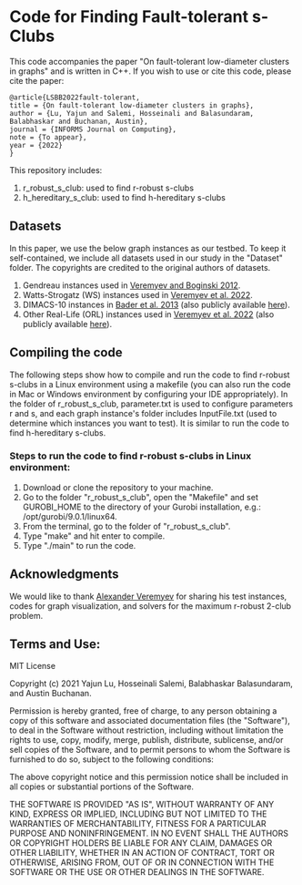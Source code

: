 # Code for Finding Fault-tolerant s-Clubs


This code accompanies the paper "On fault-tolerant low-diameter clusters in graphs" and is written in C++. If you wish to use or cite this code, please cite the paper: 

    @article{LSBB2022fault-tolerant, 
  	title = {On fault-tolerant low-diameter clusters in graphs}, 
  	author = {Lu, Yajun and Salemi, Hosseinali and Balasundaram, Balabhaskar and Buchanan, Austin}, 
	journal = {INFORMS Journal on Computing},
	note = {To appear},
  	year = {2022}
	}

This repository includes:
1. r_robust_s_club: used to find r-robust s-clubs
2. h_hereditary_s_club: used to find h-hereditary s-clubs

## Datasets

In this paper, we use the below graph instances as our testbed. To keep it self-contained, we include all datasets used in our study in the "Dataset" folder.  The copyrights are credited to the original authors of datasets.

1. Gendreau instances used in [Veremyev and Boginski 2012](https://www.sciencedirect.com/science/article/pii/S0377221711009477).
2. Watts-Strogatz (WS) instances used in [Veremyev et al. 2022](https://www.sciencedirect.com/science/article/pii/S0377221721004227).
3. DIMACS-10 instances in [Bader et al. 2013](http://www.ams.org/books/conm/588/) (also publicly available [here](https://www.cc.gatech.edu/dimacs10/archive/clustering.shtml)).
4. Other Real-Life (ORL) instances used in [Veremyev et al. 2022](https://www.sciencedirect.com/science/article/pii/S0377221721004227) (also publicly available [here](https://sites.pitt.edu/~droleg/files/2-clubs.html)).

## Compiling the code
The following steps show how to compile and run the code to find r-robust s-clubs in a Linux environment using a makefile (you can also run the code in Mac or Windows environment by configuring your IDE appropriately). In the folder of r_robust_s_club, parameter.txt is used to configure parameters r and s, and each graph instance's folder includes InputFile.txt (used to determine which instances you want to test). It is similar to run the code to find h-hereditary s-clubs.


### Steps to run the code to find r-robust s-clubs in Linux environment:
1. Download or clone the repository to your machine.
2. Go to the folder "r_robust_s_club", open the "Makefile" and set GUROBI_HOME to the directory of your Gurobi installation, e.g.: /opt/gurobi/9.0.1/linux64.
3. From the terminal, go to the folder of "r_robust_s_club".
4. Type "make" and hit enter to compile. 
5. Type "./main" to run the code.


## Acknowledgments
We would like to thank [Alexander Veremyev](https://www.cecs.ucf.edu/faculty/alexander-veremyev) for sharing his test instances, codes for graph visualization, and solvers for the maximum r-robust 2-club problem.


## Terms and Use:

MIT License

Copyright (c) 2021 Yajun Lu, Hosseinali Salemi, Balabhaskar Balasundaram, and Austin Buchanan.

Permission is hereby granted, free of charge, to any person obtaining a copy of this software and associated documentation files (the "Software"), to deal in the Software without restriction, including without limitation the rights to use, copy, modify, merge, publish, distribute, sublicense, and/or sell copies of the Software, and to permit persons to whom the Software is furnished to do so, subject to the following conditions:

The above copyright notice and this permission notice shall be included in all copies or substantial portions of the Software.

THE SOFTWARE IS PROVIDED "AS IS", WITHOUT WARRANTY OF ANY KIND, EXPRESS OR IMPLIED, INCLUDING BUT NOT LIMITED TO THE WARRANTIES OF MERCHANTABILITY, FITNESS FOR A PARTICULAR PURPOSE AND NONINFRINGEMENT. IN NO EVENT SHALL THE AUTHORS OR COPYRIGHT HOLDERS BE LIABLE FOR ANY CLAIM, DAMAGES OR OTHER LIABILITY, WHETHER IN AN ACTION OF CONTRACT, TORT OR OTHERWISE, ARISING FROM, OUT OF OR IN CONNECTION WITH THE SOFTWARE OR THE USE OR OTHER DEALINGS IN THE SOFTWARE.

